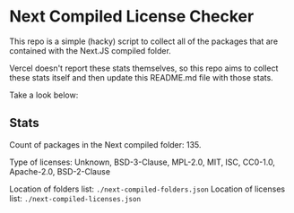 # Next Compiled License Checker

This repo is a simple (hacky) script to collect all of the packages that are contained with the Next.JS compiled folder.

Vercel doesn't report these stats themselves, so this repo aims to collect these stats itself and then update this README.md file with those stats.

Take a look below:

## Stats

Count of packages in the Next compiled folder: 135.

Type of licenses: Unknown, BSD-3-Clause, MPL-2.0, MIT, ISC, CC0-1.0, Apache-2.0, BSD-2-Clause

Location of folders list: `./next-compiled-folders.json`
Location of licenses list: `./next-compiled-licenses.json`